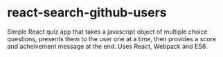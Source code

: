 # react-search-github-users
Simple React quiz app that takes a javascript object of multiple choice questions, presents them to the user one at a time, then provides a score and acheivement message at the end. Uses React, Webpack and ES6.
